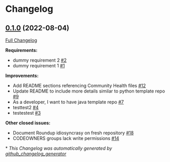 # Changelog

## [0.1.0](https://github.com/NASA-PDS/template-repo-java/tree/0.1.0) (2022-08-04)

[Full Changelog](https://github.com/NASA-PDS/template-repo-java/compare/11104d38a2dfcb23e537dd9e8436b1d3b204d879...0.1.0)

**Requirements:**

- dummy requirement 2 [\#2](https://github.com/NASA-PDS/template-repo-java/issues/2)
- dummy requirement 1 [\#1](https://github.com/NASA-PDS/template-repo-java/issues/1)

**Improvements:**

- Add README sections referencing Community Health files [\#12](https://github.com/NASA-PDS/template-repo-java/issues/12)
- Update README to include more details similar to python template repo [\#9](https://github.com/NASA-PDS/template-repo-java/issues/9)
- As a developer, I want to have java template repo [\#7](https://github.com/NASA-PDS/template-repo-java/issues/7)
- testtest2 [\#4](https://github.com/NASA-PDS/template-repo-java/issues/4)
- testestest [\#3](https://github.com/NASA-PDS/template-repo-java/issues/3)

**Other closed issues:**

- Document Roundup idiosyncrasy on fresh repository [\#18](https://github.com/NASA-PDS/template-repo-java/issues/18)
- CODEOWNERS groups lack write permissions [\#14](https://github.com/NASA-PDS/template-repo-java/issues/14)



\* *This Changelog was automatically generated by [github_changelog_generator](https://github.com/github-changelog-generator/github-changelog-generator)*
